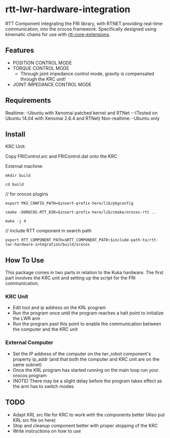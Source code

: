 # rtt-lwr-hardware-integration
RTT Component integrating the FRI library, with RTNET providing real-time communication, into the orocos framework.
Specifically designed using kinematic chains for use with [rtt-core-extensions](https://github.com/corlab/rtt-core-extensions).

## Features
- POSITION CONTROL MODE
- TORQUE CONTROL MODE
  - Through joint impedance control mode, gravity is compensated through the KRC unit!
- JOINT IMPEDANCE CONTROL MODE
 
## Requirements

Realtime:
-Ubuntu with Xenomai patched kernel and RTNet
--(Tested on Ubuntu 14.04 with Xenomai 2.6.4 and RTNet)
Non-realtime:
-Ubuntu only

## Install
KRC Unit:

Copy FRIControl.src and FRIControl.dat onto the KRC

External machine:

`mkdir build`

`cd build`

// for orocos plugins

`export PKG_CONFIG_PATH=$insert-prefix-here/lib/pkgconfig`

`cmake -DOROCOS-RTT_DIR=$insert-prefix-here/lib/cmake/orocos-rtt ..`

`make -j 4`

// include RTT component in search path

`export RTT_COMPONENT_PATH=$RTT_COMPONENT_PATH:$include-path-to/rtt-lwr-hardware-integration/build/orocos`

## How To Use
This package comes in two parts in relation to the Kuka hardware. 
The first part involves the KRC unit and setting up the script for the FRI communication.

### KRC Unit
- Edit tool and ip address on the KRL program
- Run the program once until the program reaches a halt point to initialize the LWR arm
- Run the program past this point to enable the communication between the computer and the KRC unit

### External Computer
- Set the IP address of the computer on the lwr_robot component's property ip_addr (and that both the computer and KRC unit are on the same subnet)
- Once the KRL program has started running on the main loop run your orocos program
- (NOTE) There may be a slight delay before the program takes effect as the arm has to switch modes

## TODO
- Adapt KRL src file for KRC to work with the components better (Also put KRL src file on here)
- Stop and cleanup component better with proper stopping of the KRC
- Write instructions on how to use
